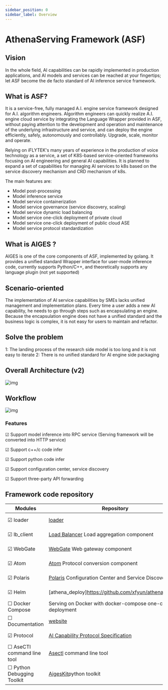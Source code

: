 ```yaml
---
sidebar_position: 0
sidebar_label: Overview
---
```

# AthenaServing Framework (ASF)

## Vision
In the whole field, AI capabilities can be rapidly implemented in production applications, and AI models and services can be reached at your fingertips; let ASF become the de facto standard of AI inference service framework.

## What is ASF?
It is a service-free, fully managed A.I. engine service framework designed for A.I. algorithm engineers. Algorithm engineers can quickly realize A.I. engine cloud service by integrating the Language Wrapper provided in ASF, without paying attention to the development and operation and maintenance of the underlying infrastructure and service, and can deploy the engine efficiently, safely, autonomously and controllably. Upgrade, scale, monitor and operate.

Relying on iFLYTEK's many years of experience in the production of voice technology as a service, a set of K8S-based service-oriented frameworks focusing on AI engineering and general AI capabilities. It is planned to expand a set of capabilities for managing AI services to k8s based on the service discovery mechanism and CRD mechanism of k8s.


The main features are:

* Model post-processing
* Model inference service
* Model service containerization
* Model service governance (service discovery, scaling)
* Model service dynamic load balancing
* Model service one-click deployment of private cloud
* Model service one-click deployment of public cloud ASE
* Model service protocol standardization

## What is AIGES ?

AIGES is one of the core components of ASF, implemented by golang. It provides a unified standard Wrapper interface for user-mode inference code, currently supports Python/C++, and theoretically supports any language plugin (not yet supported)

## Scenario-oriented
The implementation of AI service capabilities by SMEs lacks unified management and implementation plans. Every time a user adds a new AI capability, he needs to go through steps such as encapsulating an engine. Because the encapsulation engine does not have a unified standard and the business logic is complex, it is not easy for users to maintain and refactor.

## Solve the problem
1: The landing process of the research side model is too long and it is not easy to iterate
2: There is no unified standard for AI engine side packaging

## Overall Architecture (v2)

<!-- ![Architechture](architechture2.png) -->

![img](https://raw.githubusercontent.com/xfyun/proposals/main/athenaloader/athena.png)


## Workflow

![img](https://github.com/xfyun/proposals/blob/main/athenaloader/usage.png?raw=true)

### Features

&#9745; Support model inference into RPC service (Serving framework will be converted into HTTP service)

&#9745; Support c++/c code infer

&#9745; Support python code infer

&#9745; Support configuration center, service discovery

&#9745; Support three-party API forwarding


## Framework code repository

| Modules | Repository | Status |
|-----|-----|-----|
|&#9745; loader| [loader](https://github.com/xfyun/aiges)|Open source|
|&#9745; lb_client|[Load Balancer](https://github.com/xfyun/lb_client) Load aggregation component|Open source|
|&#9745; WebGate|[WebGate](https://github.com/xfyun/webgate) Web gateway component|Open source|
|&#9745; Atom|[Atom](https://github.com/xfyun/atoms) Protocol conversion component|Open source|
|&#9745; Polaris|[Polaris](https://github.com/xfyun/polaris) Configuration Center and Service Discovery|Open Source|
|&#9745; Helm|[athena_deploy]https://github.com/xfyun/athena_deploy |Open source|
|&#9744; Docker Compose| Serving on Docker with docker-compose one-click deployment|To be supported|
|&#9744; Documentation|[website](https://github.com/xfyun/iflytek.github.io)|In Progress|
|&#9745; Protocol | [AI Capability Protocol Specification](https://github.com/xfyun/ase_protocol)|Open source|
|&#9744; AseCTl command line tool| [Asectl](#Asectl) command line tool|To be open source|
|&#9744; Python Debugging Toolkit| [AigesKit](https://github.com/xfyun/aiges_python)python toolkit|In progress|


